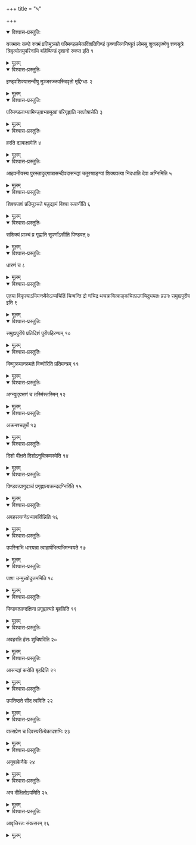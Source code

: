 +++
title = "५"

+++


<details open><summary>विश्वास-प्रस्तुतिः</summary>

यजमानः कण्ठे रुक्मं प्रतिमुञ्चते परिमण्डलमेकविंशतिपिण्डं कृष्णाजिननिष्यूतं लोमसु शुक्लकृष्णेषु शणसूत्रे त्रिवृत्योतमुपरिनाभि बहिष्पिण्डं दृशानो रुक्म्त इति १
</details>

<details><summary>मूलम्</summary>

यजमानः कण्ठे रुक्मं प्रतिमुञ्चते परिमण्डलमेकविंशतिपिण्डं कृष्णाजिननिष्यूतं लोमसु शुक्लकृष्णेषु शणसूत्रे त्रिवृत्योतमुपरिनाभि बहिष्पिण्डं दृशानो रुक्म्त इति १
</details>


<details open><summary>विश्वास-प्रस्तुतिः</summary>

इण्ड्वशिक्यासन्दीषु मुञ्जरज्जवस्त्रिवृतो मृद्दिग्धाः २
</details>

<details><summary>मूलम्</summary>

इण्ड्वशिक्यासन्दीषु मुञ्जरज्जवस्त्रिवृतो मृद्दिग्धाः २
</details>


<details open><summary>विश्वास-प्रस्तुतिः</summary>

 परिमण्डलाभ्यामिण्ड्वाभ्यामुखां परिगृह्णाति नक्तोषासेति ३
</details>

<details><summary>मूलम्</summary>

 परिमण्डलाभ्यामिण्ड्वाभ्यामुखां परिगृह्णाति नक्तोषासेति ३
</details>


<details open><summary>विश्वास-प्रस्तुतिः</summary>

हरति द्यावाक्षामेति ४
</details>

<details><summary>मूलम्</summary>

हरति द्यावाक्षामेति ४
</details>


<details open><summary>विश्वास-प्रस्तुतिः</summary>

आहवनीयस्य पुरस्तादुद्गात्रासन्दीवदासन्द्यां चतुरश्राङ्ग्यां शिक्यवत्या निदधाति देवा अग्निमिति ५
</details>

<details><summary>मूलम्</summary>

आहवनीयस्य पुरस्तादुद्गात्रासन्दीवदासन्द्यां चतुरश्राङ्ग्यां शिक्यवत्या निदधाति देवा अग्निमिति ५
</details>


<details open><summary>विश्वास-प्रस्तुतिः</summary>

शिक्यपाशं प्रतिमुञ्चते षडुद्यामं विश्वा रूपाणीति ६
</details>

<details><summary>मूलम्</summary>

शिक्यपाशं प्रतिमुञ्चते षडुद्यामं विश्वा रूपाणीति ६
</details>


<details open><summary>विश्वास-प्रस्तुतिः</summary>

सशिक्यं प्राञ्चं प्र गृह्णाति सुपर्णोऽसीति पिण्डवत् ७
</details>

<details><summary>मूलम्</summary>

सशिक्यं प्राञ्चं प्र गृह्णाति सुपर्णोऽसीति पिण्डवत् ७
</details>


<details open><summary>विश्वास-प्रस्तुतिः</summary>

धारणं च ८
</details>

<details><summary>मूलम्</summary>

धारणं च ८
</details>


<details open><summary>विश्वास-प्रस्तुतिः</summary>

एतया विकृत्याऽभिमन्त्र्यैकेऽन्यचितिं चिन्वन्ति द्रो णचिद्र थचक्रचित्कङ्कचित्प्रउगचिदुभयतः प्रउगः समुह्यपुरीष इति ९
</details>

<details><summary>मूलम्</summary>

एतया विकृत्याऽभिमन्त्र्यैकेऽन्यचितिं चिन्वन्ति द्रो णचिद्र थचक्रचित्कङ्कचित्प्रउगचिदुभयतः प्रउगः समुह्यपुरीष इति ९
</details>


<details open><summary>विश्वास-प्रस्तुतिः</summary>

समुह्यपुरीषे प्रतिदिशं पुरीषहिरण्यम् १०
</details>

<details><summary>मूलम्</summary>

समुह्यपुरीषे प्रतिदिशं पुरीषहिरण्यम् १०
</details>


<details open><summary>विश्वास-प्रस्तुतिः</summary>

विष्णुक्रमान्क्रमते विष्णोरिति प्रतिमन्त्रम् ११
</details>

<details><summary>मूलम्</summary>

विष्णुक्रमान्क्रमते विष्णोरिति प्रतिमन्त्रम् ११
</details>


<details open><summary>विश्वास-प्रस्तुतिः</summary>

अग्न्युद्ग्रभणं च तस्मिंस्तस्मिन् १२
</details>

<details><summary>मूलम्</summary>

अग्न्युद्ग्रभणं च तस्मिंस्तस्मिन् १२
</details>


<details open><summary>विश्वास-प्रस्तुतिः</summary>

अक्रमश्चतुर्थे १३
</details>

<details><summary>मूलम्</summary>

अक्रमश्चतुर्थे १३
</details>


<details open><summary>विश्वास-प्रस्तुतिः</summary>

दिशो वीक्षते दिशोऽनुविक्रमस्वेति १४
</details>

<details><summary>मूलम्</summary>

दिशो वीक्षते दिशोऽनुविक्रमस्वेति १४
</details>


<details open><summary>विश्वास-प्रस्तुतिः</summary>

पिण्डवत्प्रागुदञ्चं प्रगृह्णात्यक्रन्ददग्निरिति १५
</details>

<details><summary>मूलम्</summary>

पिण्डवत्प्रागुदञ्चं प्रगृह्णात्यक्रन्ददग्निरिति १५
</details>


<details open><summary>विश्वास-प्रस्तुतिः</summary>

अवहरत्यग्नेऽभ्यावर्त्तिन्निति १६
</details>

<details><summary>मूलम्</summary>

अवहरत्यग्नेऽभ्यावर्त्तिन्निति १६
</details>


<details open><summary>विश्वास-प्रस्तुतिः</summary>

उपरिनाभि धारयन्ना त्वाहार्षभित्यभिमन्त्रयते १७
</details>

<details><summary>मूलम्</summary>

उपरिनाभि धारयन्ना त्वाहार्षभित्यभिमन्त्रयते १७
</details>


<details open><summary>विश्वास-प्रस्तुतिः</summary>

पाशा उन्मुच्योदुत्तममिति १८
</details>

<details><summary>मूलम्</summary>

पाशा उन्मुच्योदुत्तममिति १८
</details>


<details open><summary>विश्वास-प्रस्तुतिः</summary>

पिण्डवत्प्राग्दक्षिणा प्रगृह्णात्यग्रे बृहन्निति १९
</details>

<details><summary>मूलम्</summary>

पिण्डवत्प्राग्दक्षिणा प्रगृह्णात्यग्रे बृहन्निति १९
</details>


<details open><summary>विश्वास-प्रस्तुतिः</summary>

अवहरति हंसः शुचिषदिति २०
</details>

<details><summary>मूलम्</summary>

अवहरति हंसः शुचिषदिति २०
</details>


<details open><summary>विश्वास-प्रस्तुतिः</summary>

आसन्द्यां करोति बृहदिति २१
</details>

<details><summary>मूलम्</summary>

आसन्द्यां करोति बृहदिति २१
</details>


<details open><summary>विश्वास-प्रस्तुतिः</summary>

उपतिष्ठते सीद त्वमिति २२
</details>

<details><summary>मूलम्</summary>

उपतिष्ठते सीद त्वमिति २२
</details>


<details open><summary>विश्वास-प्रस्तुतिः</summary>

वात्सप्रेण च दिवस्परीत्येकादशभिः २३
</details>

<details><summary>मूलम्</summary>

वात्सप्रेण च दिवस्परीत्येकादशभिः २३
</details>


<details open><summary>विश्वास-प्रस्तुतिः</summary>

अनुवाकेनैके २४
</details>

<details><summary>मूलम्</summary>

अनुवाकेनैके २४
</details>


<details open><summary>विश्वास-प्रस्तुतिः</summary>

अत्र दीक्षितोऽयमिति २५
</details>

<details><summary>मूलम्</summary>

अत्र दीक्षितोऽयमिति २५
</details>


<details open><summary>विश्वास-प्रस्तुतिः</summary>

आवृत्तिरतः संवत्सरम् २६
</details>

<details><summary>मूलम्</summary>

आवृत्तिरतः संवत्सरम् २६
</details>
